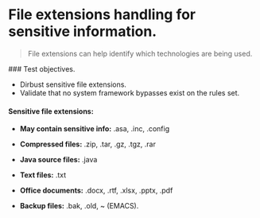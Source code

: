 # File extensions handling for sensitive information.

> File extensions can help identify which technologies are being used.

### Test objectives.

* Dirbust sensitive file extensions.
* Validate that no system framework bypasses exist on the rules set.


#### Sensitive file extensions:

* **May contain sensitive info:** .asa, .inc, .config

* **Compressed files:** .zip, .tar, .gz, .tgz, .rar

* **Java source files:** .java

* **Text files:** .txt

* **Office documents:** .docx, .rtf, .xlsx, .pptx, .pdf

* **Backup files:** .bak, .old, ~ (EMACS).
